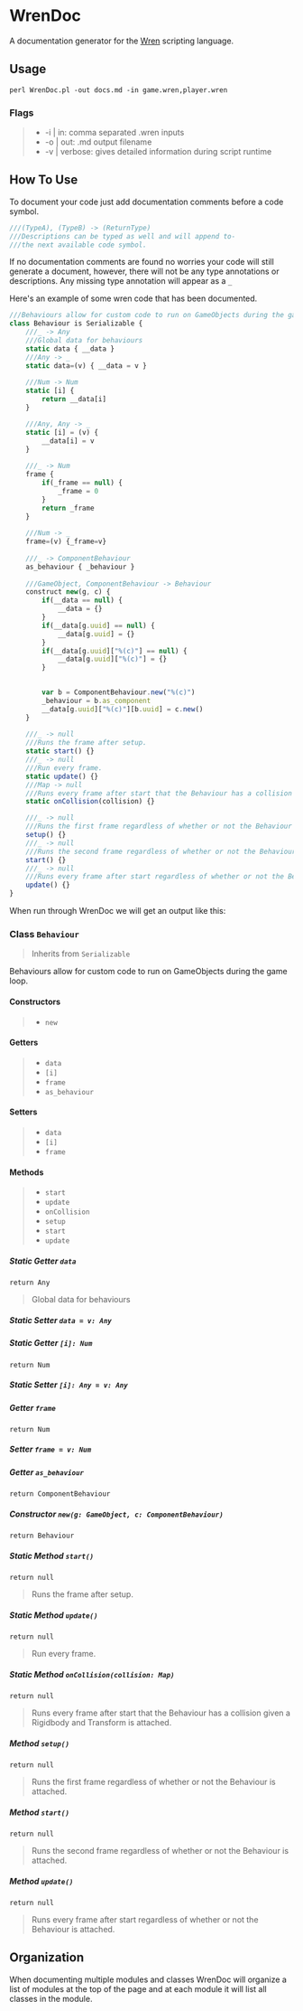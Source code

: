 # WrenDoc
A documentation generator for the [Wren](https://wren.io/) scripting language.
 
## Usage
```
perl WrenDoc.pl -out docs.md -in game.wren,player.wren
```
### Flags
> - \-i | in: comma separated .wren inputs
> - \-o | out: .md output filename
> - \-v | verbose: gives detailed information during script runtime

## How To Use
To document your code just add documentation comments before a code symbol.
```js
///(TypeA), (TypeB) -> (ReturnType)
///Descriptions can be typed as well and will append to-
///the next available code symbol.
```
If no documentation comments are found no worries your code will still generate a document, however, there will not be any type annotations or descriptions. Any missing type annotation will appear as a ``_``

Here's an example of some wren code that has been documented.
```js
///Behaviours allow for custom code to run on GameObjects during the game loop.
class Behaviour is Serializable {
    ///_ -> Any
    ///Global data for behaviours
    static data { __data }
    ///Any -> _
    static data=(v) { __data = v }
    
    ///Num -> Num
    static [i] {
        return __data[i]
    }

    ///Any, Any -> _
    static [i] = (v) {
        __data[i] = v
    }
	
    ///_ -> Num
    frame {
        if(_frame == null) {
            _frame = 0
        }
        return _frame
    }
	
    ///Num -> _
    frame=(v) {_frame=v}
	
    ///_ -> ComponentBehaviour
    as_behaviour { _behaviour }
	
    ///GameObject, ComponentBehaviour -> Behaviour
    construct new(g, c) {
        if(__data == null) {
            __data = {}
        }
        if(__data[g.uuid] == null) {
            __data[g.uuid] = {}
        }
        if(__data[g.uuid]["%(c)"] == null) {
            __data[g.uuid]["%(c)"] = {}
        }
        

        var b = ComponentBehaviour.new("%(c)")
        _behaviour = b.as_component
        __data[g.uuid]["%(c)"][b.uuid] = c.new()
    }
	
    ///_ -> null
    ///Runs the frame after setup.
    static start() {}
    ///_ -> null
    ///Run every frame.
    static update() {}
    ///Map -> null
    ///Runs every frame after start that the Behaviour has a collision given a Rigidbody and Transform is attached.
    static onCollision(collision) {}

    ///_ -> null
    ///Runs the first frame regardless of whether or not the Behaviour is attached.
    setup() {}
    ///_ -> null
    ///Runs the second frame regardless of whether or not the Behaviour is attached.
    start() {}
    ///_ -> null
    ///Runs every frame after start regardless of whether or not the Behaviour is attached.
    update() {}
}
```
When run through WrenDoc we will get an output like this:

### Class ``Behaviour``
> Inherits from ``Serializable``

Behaviours allow for custom code to run on GameObjects during the game loop.
#### Constructors
> - ``new``
#### Getters
> - ``data``
> - ``[i]``
> - ``frame``
> - ``as_behaviour``
#### Setters
> - ``data``
> - ``[i]``
> - ``frame``
#### Methods
> - ``start``
> - ``update``
> - ``onCollision``
> - ``setup``
> - ``start``
> - ``update``
##### Static Getter ``data``
``return Any``
> Global data for behaviours

##### Static Setter ``data = v: Any``

##### Static Getter ``[i]: Num``
``return Num``

##### Static Setter ``[i]: Any = v: Any``

##### Getter ``frame``
``return Num``

##### Setter ``frame = v: Num``

##### Getter ``as_behaviour``
``return ComponentBehaviour``

##### Constructor ``new(g: GameObject, c: ComponentBehaviour)``
``return Behaviour``

##### Static Method ``start()``
``return null``
> Runs the frame after setup.

##### Static Method ``update()``
``return null``
> Run every frame.

##### Static Method ``onCollision(collision: Map)``
``return null``
> Runs every frame after start that the Behaviour has a collision given a Rigidbody and Transform is attached.

##### Method ``setup()``
``return null``
> Runs the first frame regardless of whether or not the Behaviour is attached.

##### Method ``start()``
``return null``
> Runs the second frame regardless of whether or not the Behaviour is attached.

##### Method ``update()``
``return null``
> Runs every frame after start regardless of whether or not the Behaviour is attached.

## Organization
When documenting multiple modules and classes WrenDoc will organize a list of modules at the top of the page and at each module it will list all classes in the module.
